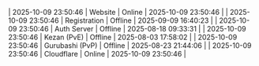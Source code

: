 | 2025-10-09 23:50:46 | Website | Online | 2025-10-09 23:50:46 |
| 2025-10-09 23:50:46 | Registration | Offline | 2025-09-09 16:40:23 |
| 2025-10-09 23:50:46 | Auth Server | Offline | 2025-08-18 09:33:31 |
| 2025-10-09 23:50:46 | Kezan (PvE) | Offline | 2025-08-03 17:58:02 |
| 2025-10-09 23:50:46 | Gurubashi (PvP) | Offline | 2025-08-23 21:44:06 |
| 2025-10-09 23:50:46 | Cloudflare | Online | 2025-10-09 23:50:46 |
